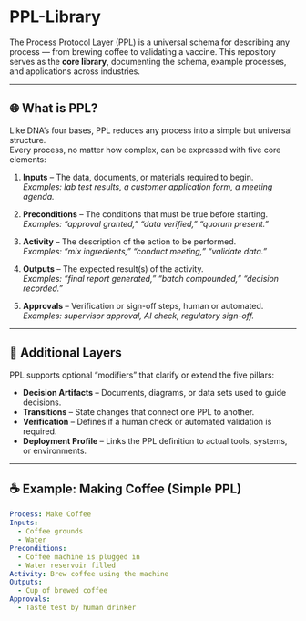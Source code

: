 # PPL-Library
The Process Protocol Layer (PPL) is a universal schema for describing any process — from brewing coffee to validating a vaccine.   This repository serves as the **core library**, documenting the schema, example processes, and applications across industries.

---

## 🌐 What is PPL?

Like DNA’s four bases, PPL reduces any process into a simple but universal structure.  
Every process, no matter how complex, can be expressed with five core elements:

1. **Inputs** – The data, documents, or materials required to begin.  
   *Examples: lab test results, a customer application form, a meeting agenda.*

2. **Preconditions** – The conditions that must be true before starting.  
   *Examples: “approval granted,” “data verified,” “quorum present.”*

3. **Activity** – The description of the action to be performed.  
   *Examples: “mix ingredients,” “conduct meeting,” “validate data.”*

4. **Outputs** – The expected result(s) of the activity.  
   *Examples: “final report generated,” “batch compounded,” “decision recorded.”*

5. **Approvals** – Verification or sign-off steps, human or automated.  
   *Examples: supervisor approval, AI check, regulatory sign-off.*

---

## 🧩 Additional Layers

PPL supports optional “modifiers” that clarify or extend the five pillars:

- **Decision Artifacts** – Documents, diagrams, or data sets used to guide decisions.  
- **Transitions** – State changes that connect one PPL to another.  
- **Verification** – Defines if a human check or automated validation is required.  
- **Deployment Profile** – Links the PPL definition to actual tools, systems, or environments.  

---

## ☕ Example: Making Coffee (Simple PPL)

```yaml
Process: Make Coffee
Inputs:
  - Coffee grounds
  - Water
Preconditions:
  - Coffee machine is plugged in
  - Water reservoir filled
Activity: Brew coffee using the machine
Outputs:
  - Cup of brewed coffee
Approvals:
  - Taste test by human drinker
